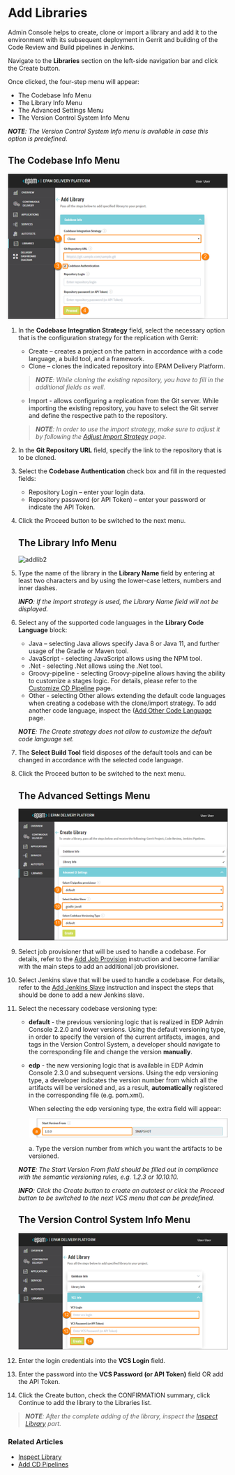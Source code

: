 # Add Libraries

Admin Console helps to create, clone or import a library and add it to the environment with its subsequent deployment in Gerrit and building of the Code Review and Build pipelines in Jenkins. 

Navigate to the **Libraries** section on the left-side navigation bar and click the Create button.

Once clicked, the four-step menu will appear:

* The Codebase Info Menu
* The Library Info Menu
* The Advanced Settings Menu
* The Version Control System Info Menu

_**NOTE**: The Version Control System Info menu is available in case this option is predefined._

## The Codebase Info Menu

![addlib1](../readme-resource/addlib1.png "addlib1")

1. In the **Codebase Integration Strategy** field, select the necessary option that is the configuration strategy for the replication with Gerrit:
    - Create – creates a project on the pattern in accordance with a code language, a build tool, and a framework.
    - Clone – clones the indicated repository into EPAM Delivery Platform.
    >_**NOTE**: While cloning the existing repository, you have to fill in the additional fields as well._
    
    - Import - allows configuring a replication from the Git server. While importing the existing repository, you have to select the Git server and define the respective path to the repository.
    > _**NOTE**: In order to use the import strategy, make sure to adjust it by following the [Adjust Import Strategy](../documentation/import-strategy.md) page._ 
    
2. In the **Git Repository URL** field, specify the link to the repository that is to be cloned.
3. Select the **Codebase Authentication** check box and fill in the requested fields:
    - Repository Login – enter your login data.
    - Repository password (or API Token) – enter your password or indicate the API Token.
4. Click the Proceed button to be switched to the next menu.

    ## The Library Info Menu

    ![addlib2](../readme-resource/addlib2.png "addlib2")

5. Type the name of the library in the **Library Name** field by entering at least two characters and by using the lower-case letters, numbers and inner dashes.

    _**INFO**: If the Import strategy is used, the Library Name field will not be displayed._

6. Select any of the supported code languages in the **Library Code Language** block:

    - Java – selecting Java allows specify Java 8 or Java 11, and further usage of the Gradle or Maven tool.
    - JavaScript - selecting JavaScript allows using the NPM tool.
    - .Net - selecting .Net allows using the .Net tool.
    - Groovy-pipeline - selecting Groovy-pipeline allows having the ability to customize a stages logic. For details, please refer to the [Customize CD Pipeline](https://github.com/epmd-edp/jenkins-operator/blob/master/documentation/customize-deploy-pipeline.md#customize-cd-pipeline) page.
    - Other - selecting Other allows extending the default code languages when creating a codebase with the clone/import strategy. To add another code language, inspect the ([Add Other Code Language](add_other_code_language.md) page.

    _**NOTE**: The Create strategy does not allow to customize the default code language set._

7. The **Select Build Tool** field disposes of the default tools and can be changed in accordance with the selected code language.

8. Click the Proceed button to be switched to the next menu.

    ## The Advanced Settings Menu
    
    ![addlib3](../readme-resource/addlib3.png "addlib3")

9. Select job provisioner that will be used to handle a codebase. For details, refer to the [Add Job Provision](https://github.com/epmd-edp/jenkins-operator/blob/master/documentation/add-job-provision.md#add-job-provision) instruction and become familiar with the main steps to add an additional job provisioner.

10. Select Jenkins slave that will be used to handle a codebase. For details, refer to the [Add Jenkins Slave](https://github.com/epmd-edp/jenkins-operator/blob/master/documentation/add-jenkins-slave.md#add-jenkins-slave) instruction and inspect the steps that should be done to add a new Jenkins slave.

11. Select the necessary codebase versioning type:
         
    * **default** - the previous versioning logic that is realized in EDP Admin Console 2.2.0 and lower versions. Using the default versioning type, in order to specify the version of the current artifacts, images, and tags in the Version Control System, a developer should navigate to the corresponding file and change the version **manually**.
          
    * **edp** - the new versioning logic that is available in EDP Admin Console 2.3.0 and subsequent versions. Using the edp versioning type, a developer indicates the version number from which all the artifacts will be versioned and, as a result, **automatically** registered in the corresponding file (e.g. pom.xml). 
         
      When selecting the edp versioning type, the extra field will appear:
             
      ![add-app3_2](../readme-resource/addapp3_2.png "add-app3_2")
         
      a. Type the version number from which you want the artifacts to be versioned.
         
    _**NOTE**: The Start Version From field should be filled out in compliance with the semantic versioning rules, e.g. 1.2.3 or 10.10.10._    
    
    _**INFO**: Click the Create button to create an autotest or click the Proceed button to be switched to the next VCS menu that can be predefined._ 

    ## The Version Control System Info Menu

    ![addlib4](../readme-resource/addlib4.png "addlib4")

12. Enter the login credentials into the **VCS Login** field.
13. Enter the password into the **VCS Password (or API Token)** field OR add the API Token.
14. Click the Create button, check the CONFIRMATION summary, click Continue to add the library to the Libraries list.

> _**NOTE**: After the complete adding of the library, inspect the [Inspect Library](../documentation/inspect_library.md) part._

### Related Articles

* [Inspect Library](../documentation/inspect_library.md)
* [Add CD Pipelines](../documentation/add_CD_pipelines.md)
